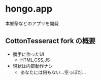 # hongo.app
本郷祭などのアプリを開発

## CottonTesseract fork の概要
- 勝手に作ったUI
	- HTML,CSS,JS
- 現状は内部動作ナシ
	- あなたには何もない…空っぽだ…